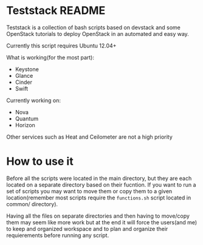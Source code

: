 Teststack README
===============

Teststack is a collection of bash scripts based on devstack and some OpenStack tutorials to deploy OpenStack in an automated and easy way.

Currently this script requires Ubuntu 12.04+

What is working(for the most part):
 * Keystone
 * Glance
 * Cinder
 * Swift

Currently working on:
 * Nova
 * Quantum
 * Horizon

Other services such as Heat and Ceilometer are not a high priority

How to use it
============

Before all the scripts were located in the main directory, but they are each located on a separate directory based on their fucntion. If you want to run a set of scripts you may want to move them or copy them to a given location(remember most scripts require the `functions.sh` script located in common/ directory).

Having all the files on separate directories and then having to move/copy them may seem like more work but at the end it will force the users(and me) to keep and organized workspace and to plan and organize their requierements before running any script.
